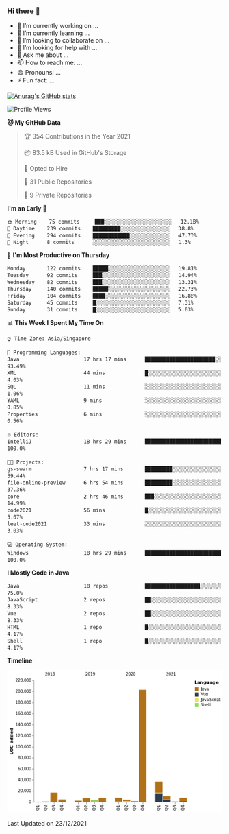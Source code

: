 ### Hi there 👋

- 🔭 I’m currently working on ...
- 🌱 I’m currently learning ...
- 👯 I’m looking to collaborate on ...
- 🤔 I’m looking for help with ...
- 💬 Ask me about ...
- 📫 How to reach me: ...
- 😄 Pronouns: ...
- ⚡ Fun fact: ...

[![Anurag's GitHub stats](https://github-readme-stats.vercel.app/api?username=xiumu2017&show_icons=true&theme=radical)](https://github.com/anuraghazra/github-readme-stats)

<!--
**xiumu2017/xiumu2017** is a ✨ _special_ ✨ repository because its `README.md` (this file) appears on your GitHub profile.

Here are some ideas to get you started:

- 🔭 I’m currently working on ...
- 🌱 I’m currently learning ...
- 👯 I’m looking to collaborate on ...
- 🤔 I’m looking for help with ...
- 💬 Ask me about ...
- 📫 How to reach me: ...
- 😄 Pronouns: ...
- ⚡ Fun fact: ...
-->

<!--START_SECTION:waka-->
![Profile Views](http://img.shields.io/badge/Profile%20Views-0-blue)

**🐱 My GitHub Data** 

> 🏆 354 Contributions in the Year 2021
 > 
> 📦 83.5 kB Used in GitHub's Storage 
 > 
> 💼 Opted to Hire
 > 
> 📜 31 Public Repositories 
 > 
> 🔑 9 Private Repositories  
 > 
**I'm an Early 🐤** 

```text
🌞 Morning    75 commits     ███░░░░░░░░░░░░░░░░░░░░░░   12.18% 
🌆 Daytime    239 commits    █████████░░░░░░░░░░░░░░░░   38.8% 
🌃 Evening    294 commits    ████████████░░░░░░░░░░░░░   47.73% 
🌙 Night      8 commits      ░░░░░░░░░░░░░░░░░░░░░░░░░   1.3%

```
📅 **I'm Most Productive on Thursday** 

```text
Monday       122 commits    █████░░░░░░░░░░░░░░░░░░░░   19.81% 
Tuesday      92 commits     ███░░░░░░░░░░░░░░░░░░░░░░   14.94% 
Wednesday    82 commits     ███░░░░░░░░░░░░░░░░░░░░░░   13.31% 
Thursday     140 commits    █████░░░░░░░░░░░░░░░░░░░░   22.73% 
Friday       104 commits    ████░░░░░░░░░░░░░░░░░░░░░   16.88% 
Saturday     45 commits     █░░░░░░░░░░░░░░░░░░░░░░░░   7.31% 
Sunday       31 commits     █░░░░░░░░░░░░░░░░░░░░░░░░   5.03%

```


📊 **This Week I Spent My Time On** 

```text
⌚︎ Time Zone: Asia/Singapore

💬 Programming Languages: 
Java                     17 hrs 17 mins      ███████████████████████░░   93.49% 
XML                      44 mins             █░░░░░░░░░░░░░░░░░░░░░░░░   4.03% 
SQL                      11 mins             ░░░░░░░░░░░░░░░░░░░░░░░░░   1.06% 
YAML                     9 mins              ░░░░░░░░░░░░░░░░░░░░░░░░░   0.85% 
Properties               6 mins              ░░░░░░░░░░░░░░░░░░░░░░░░░   0.56%

🔥 Editors: 
IntelliJ                 18 hrs 29 mins      █████████████████████████   100.0%

🐱‍💻 Projects: 
gs-swarm                 7 hrs 17 mins       █████████░░░░░░░░░░░░░░░░   39.44% 
file-online-preview      6 hrs 54 mins       █████████░░░░░░░░░░░░░░░░   37.36% 
core                     2 hrs 46 mins       ███░░░░░░░░░░░░░░░░░░░░░░   14.99% 
code2021                 56 mins             █░░░░░░░░░░░░░░░░░░░░░░░░   5.07% 
leet-code2021            33 mins             ░░░░░░░░░░░░░░░░░░░░░░░░░   3.03%

💻 Operating System: 
Windows                  18 hrs 29 mins      █████████████████████████   100.0%

```

**I Mostly Code in Java** 

```text
Java                     18 repos            ██████████████████░░░░░░░   75.0% 
JavaScript               2 repos             ██░░░░░░░░░░░░░░░░░░░░░░░   8.33% 
Vue                      2 repos             ██░░░░░░░░░░░░░░░░░░░░░░░   8.33% 
HTML                     1 repo              █░░░░░░░░░░░░░░░░░░░░░░░░   4.17% 
Shell                    1 repo              █░░░░░░░░░░░░░░░░░░░░░░░░   4.17%

```


**Timeline**

![Chart not found](https://raw.githubusercontent.com/xiumu2017/xiumu2017/main/charts/bar_graph.png) 


 Last Updated on 23/12/2021
<!--END_SECTION:waka-->
